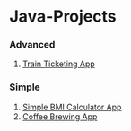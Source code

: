 # Java-Projects

### Advanced
1. <a href = "https://github.com/karthik13691/Train-Ticketing-App.git">Train Ticketing App</a>

### Simple 
1. <a href = "https://github.com/karthik13691/Java-Projects/tree/57d2cd4010a89c1a64694119d4d541ee0721092d/Simple%20BMI%20Calculator%20App">Simple BMI Calculator App</a>
2. <a href = "https://github.com/karthik13691/Java-Projects/tree/main/Coffee%20Brewer%20App">Coffee Brewing App</a>
 
